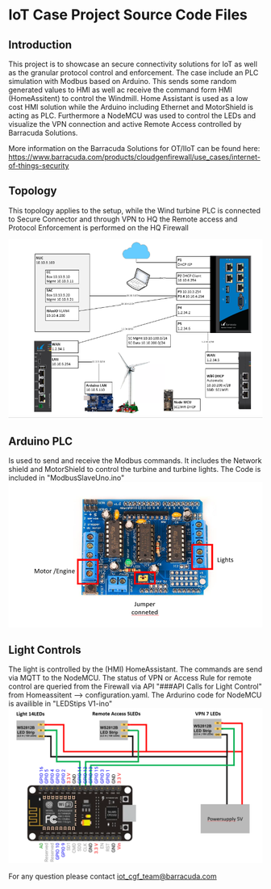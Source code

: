 # IoT Case Project Source Code Files

## Introduction
This project is to showcase an secure connectivity solutions for IoT as well as the granular protocol control and enforcement. 
The case include an PLC simulation with Modbus based on Arduino. This sends some random generated values to HMI as well ac receive the command form HMI (HomeAssitent) to control the Windmill. Home Assistant is used as a low cost HMI solution while the Arduino including Ethernet and MotorShield is acting as PLC. Furthermore a NodeMCU was used to control the LEDs and visualize the VPN connection and active Remote Access controlled by Barracuda Solutions.

More information on the Barracuda Solutions for OT/IIoT can be found here:
https://www.barracuda.com/products/cloudgenfirewall/use_cases/internet-of-things-security

## Topology
This topology applies to the setup, while the Wind turbine PLC is connected to Secure Connector and through VPN to HQ the Remote access and Protocol Enforcement is performed on the HQ Firewall

 ![](/images/Network.PNG)

 ## Arduino PLC
 Is used to send and receive the Modbus commands. It includes the Network shield and MotorShield to control the turbine and turbine lights.  The Code is included in "ModbusSlaveUno.ino"
 ![](/images/MotorShild.PNG)

## Light Controls
The light is controlled by the (HMI) HomeAssistant. The commands are send via MQTT to the NodeMCU.
The status of VPN or Access Rule for remote control are queried from the Firewall via API "###API Calls for Light Control" from Homeassitent --> configuration.yaml. The Ardurino code for NodeMCU is availible in "LEDStips V1-ino"
 ![](/images/NodeMCU.PNG)

For any question please contact iot_cgf_team@barracuda.com
